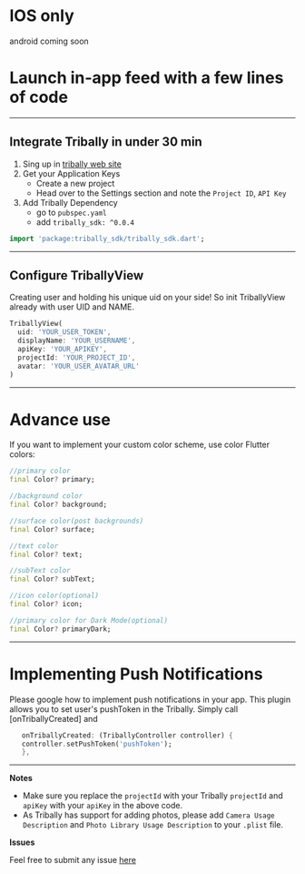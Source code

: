 # IOS only
android coming soon

# **Launch in-app feed with a few lines of code**

---

## **Integrate Tribally in under 30 min**

1. Sing up in [tribally web site](https://admin.tribally.app/signup)
2. Get your Application Keys
    - Create a new project
    - Head over to the Settings section and note the `Project ID`, `API Key`
3. Add Tribally Dependency
    - go to `pubspec.yaml`
    - add `tribally_sdk: ^0.0.4`

```dart
import 'package:tribally_sdk/tribally_sdk.dart';
```
---

## Configure TriballyView

Creating user and holding his unique uid on your side! So init TriballyView already with user UID and NAME.

```dart
TriballyView(
  uid: 'YOUR_USER_TOKEN',
  displayName: 'YOUR_USERNAME',
  apiKey: 'YOUR_APIKEY',
  projectId: 'YOUR_PROJECT_ID',
  avatar: 'YOUR_USER_AVATAR_URL'
)
```

---

# Advance use

If you want to implement your custom color scheme, use color Flutter colors:

```dart
//primary color
final Color? primary;

//background color
final Color? background;

//surface color(post backgrounds)
final Color? surface;

//text color
final Color? text;

//subText color
final Color? subText;

//icon color(optional)
final Color? icon;

//primary color for Dark Mode(optional)
final Color? primaryDark;
```

---

# Implementing Push Notifications

Please google how to implement push notifications in your app. This plugin allows you to set user's pushToken in the Tribally.
Simply call [onTriballyCreated] and

```dart
   onTriballyCreated: (TriballyController controller) {
   controller.setPushToken('pushToken');
   },
```

---

**Notes**

- Make sure you replace the `projectId` with your Tribally `projectId` and `apiKey` with your `apiKey` in the above code.
- As Tribally has support for adding photos, please add `Camera Usage Description` and `Photo Library Usage Description` to your `.plist` file.

**Issues**

Feel free to submit any issue [here](https://github.com/HorumDev/tribally_sdk/issues)